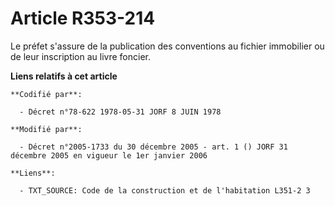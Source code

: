 # Article R353-214

Le préfet s'assure de la publication des conventions au fichier immobilier ou de leur inscription au livre foncier.

**Liens relatifs à cet article**

	**Codifié par**:

	  - Décret n°78-622 1978-05-31 JORF 8 JUIN 1978

	**Modifié par**:

	  - Décret n°2005-1733 du 30 décembre 2005 - art. 1 () JORF 31 décembre 2005 en vigueur le 1er janvier 2006

	**Liens**:

	  - TXT_SOURCE: Code de la construction et de l'habitation L351-2 3
